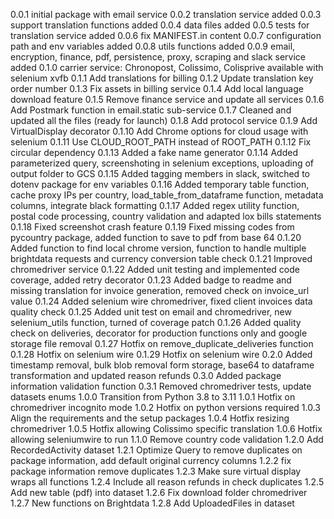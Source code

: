 0.0.1 initial package with email service
0.0.2 translation service added
0.0.3 support translation functions added
0.0.4 data files added
0.0.5 tests for translation service added
0.0.6 fix MANIFEST.in content
0.0.7 configuration path and env variables added
0.0.8 utils functions added
0.0.9 email, encryption, finance, pdf, persistence, proxy, scraping and slack service added
0.1.0 carrier service: Chronopost, Colissimo, Colisprive available with selenium xvfb
0.1.1 Add translations for billing
0.1.2 Update translation key order number
0.1.3 Fix assets in billing service
0.1.4 Add local language download feature
0.1.5 Remove finance service and update all services
0.1.6 Add Postmark function in email.static sub-service
0.1.7 Cleaned and updated all the files (ready for launch)
0.1.8 Add protocol service
0.1.9 Add VirtualDisplay decorator
0.1.10 Add Chrome options for cloud usage with selenium
0.1.11 Use CLOUD_ROOT_PATH instead of ROOT_PATH
0.1.12 Fix circular dependency
0.1.13 Added a fake name generator
0.1.14 Added parameterized query, screenshoting in selenium exceptions, uploading of output folder to GCS
0.1.15 Added tagging members in slack, switched to dotenv package for env variables
0.1.16 Added temporary table function, cache proxy IPs per country, load_table_from_dataframe function, metadata columns, integrate black formatting
0.1.17 Added regex utility function, postal code processing, country validation and adapted lox bills statements
0.1.18 Fixed screenshot crash feature
0.1.19 Fixed missing codes from pycountry package, added function to save to pdf from base 64
0.1.20 Added function to find local chrome version, function to handle multiple brightdata requests and currency conversion table check
0.1.21 Improved chromedriver service
0.1.22 Added unit testing and implemented code coverage, added retry decorator
0.1.23 Added badge to readme and missing translation for invoice generation, removed check on invoice_url value
0.1.24 Added selenium wire chromedriver, fixed client invoices data quality check
0.1.25 Added unit test on email and chromedriver, new selenium_utils function, turned of coverage patch
0.1.26 Added quality check on deliveries, decorator for production functions only and google storage file removal
0.1.27 Hotfix on remove_duplicate_deliveries function
0.1.28 Hotfix on selenium wire
0.1.29 Hotfix on selenium wire
0.2.0 Added timestamp removal, bulk blob removal form storage, base64 to dataframe transformation and updated reason refunds
0.3.0 Added package information validation function
0.3.1 Removed chromedriver tests, update datasets enums
1.0.0 Transition from Python 3.8 to 3.11
1.0.1 Hotfix on chromedriver incognito mode
1.0.2 Hotfix on python versions required
1.0.3 Align the requirements and the setup packages
1.0.4 Hotfix resizing chromedriver
1.0.5 Hotfix allowing Colissimo specific translation
1.0.6 Hotfix allowing seleniumwire to run
1.1.0 Remove country code validation
1.2.0 Add RecordedActivity dataset
1.2.1 Optimize Query to remove duplicates on package information, add default original currency columns
1.2.2 fix package information remove duplicates
1.2.3 Make sure virtual display wraps all functions
1.2.4 Include all reason refunds in check duplicates
1.2.5 Add new table (pdf) into dataset
1.2.6 Fix download folder chromedriver
1.2.7 New functions on Brightdata
1.2.8 Add UploadedFiles in dataset